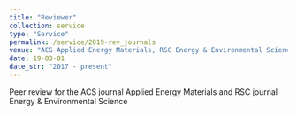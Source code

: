 ```yaml
---
title: "Reviewer"
collection: service
type: "Service"
permalink: /service/2019-rev_journals
venue: "ACS Applied Energy Materials, RSC Energy & Environmental Science"
date: 19-03-01
date_str: "2017 - present"
---
```


Peer review for the ACS journal Applied Energy Materials and RSC journal Energy &amp; Environmental Science
